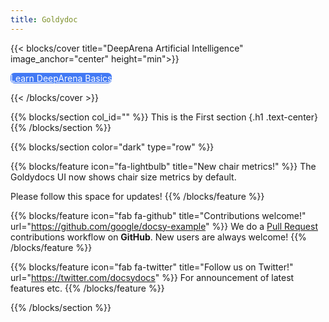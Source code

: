 ```yaml
---
title: Goldydoc
---
```


{{< blocks/cover title="DeepArena Artificial Intelligence" image_anchor="center" height="min">}}

<a class="btn btn-secondary" style="border-radius: 6px; background-color: #4279f4; border:none; color: white" href="docs">
Learn DeepArena Basics
</a>

{{< /blocks/cover >}}



{{% blocks/section col_id="" %}}
This is the First section
{.h1 .text-center}
{{% /blocks/section %}}



{{% blocks/section color="dark" type="row" %}}

{{% blocks/feature icon="fa-lightbulb" title="New chair metrics!" %}}
The Goldydocs UI now shows chair size metrics by default.

Please follow this space for updates!
{{% /blocks/feature %}}


{{% blocks/feature icon="fab fa-github" title="Contributions welcome!" url="https://github.com/google/docsy-example" %}}
We do a [Pull Request](https://github.com/google/docsy-example/pulls) contributions workflow on **GitHub**. New users are always welcome!
{{% /blocks/feature %}}


{{% blocks/feature icon="fab fa-twitter" title="Follow us on Twitter!" url="https://twitter.com/docsydocs" %}}
For announcement of latest features etc.
{{% /blocks/feature %}}


{{% /blocks/section %}}

